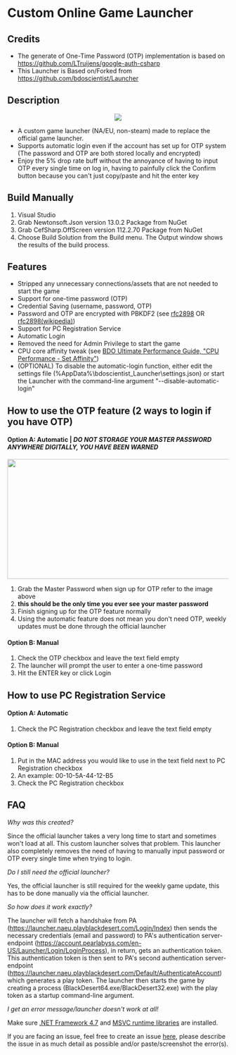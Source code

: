 # Custom Online Game Launcher
## Credits
- The generate of One-Time Password (OTP) implementation is based on https://github.com/LTruijens/google-auth-csharp
- This Launcher is Based on/Forked from https://github.com/bdoscientist/Launcher

## Description
<p align="center">
  <img src="https://github.com/jsoctocat/BDO-Launcher/assets/42134925/73fe4d0e-9256-44ce-80da-9a193535cf4f">
</p>

- A custom game launcher (NA/EU, non-steam) made to replace the official game launcher. 
- Supports automatic login even if the account has set up for OTP system (The password and OTP are both stored locally and encrypted)
- Enjoy the 5% drop rate buff without the annoyance of having to input OTP every single time on log in, having to painfully click the Confirm button because you can't just copy/paste and hit the enter key

## Build Manually
1. Visual Studio
2. Grab Newtonsoft.Json version 13.0.2 Package from NuGet
3. Grab CefSharp.OffScreen version 112.2.70 Package from NuGet
4. Choose Build Solution from the Build menu. The Output window shows the results of the build process.

## Features
- Stripped any unnecessary connections/assets that are not needed to start the game
- Support for one-time password (OTP)
- Credential Saving (username, password, OTP)
- Password and OTP are encrypted with PBKDF2 (see [rfc2898](https://tools.ietf.org/html/rfc2898) OR [rfc2898(wikipedia)](https://en.wikipedia.org/wiki/PBKDF2))
- Support for PC Registration Service
- Automatic Login
- Removed the need for Admin Privilege to start the game
- CPU core affinity tweak (see [BDO Ultimate Performance Guide, "CPU Performance - Set Affinity"](https://docs.google.com/document/d/1cyLaDiPL_B6nOZw_qPE_wOGuoeRT-qddTjevTFoFBkg))
- (OPTIONAL) To disable the automatic-login function, either edit the settings file (%AppData%\bdoscientist_Launcher\settings.json) or start the Launcher with the command-line argument "--disable-automatic-login"

## How to use the OTP feature (2 ways to login if you have OTP)
#### Option A: Automatic | ***DO NOT STORAGE YOUR MASTER PASSWORD ANYWHERE _DIGITALLY_, YOU HAVE BEEN WARNED***
<p align="center">
  <img width="880" height="272" src="https://user-images.githubusercontent.com/42134925/110019971-e2d29400-7cdd-11eb-937e-e8ec6cd23dbb.png">
</p>

1. Grab the Master Password when sign up for OTP refer to the image above
2. **this should be the only time you ever see your master password**
3. Finish signing up for the OTP feature normally
4. Using the automatic feature does not mean you don't need OTP, weekly updates must be done through the official launcher

#### Option B: Manual
1. Check the OTP checkbox and leave the text field empty
2. The launcher will prompt the user to enter a one-time password
3. Hit the ENTER key or click Login

## How to use PC Registration Service
#### Option A: Automatic
1. Check the PC Registration checkbox and leave the text field empty

#### Option B: Manual
1. Put in the MAC address you would like to use in the text field next to PC Registration checkbox
2. An example: 00-10-5A-44-12-B5
3. Check the PC Registration checkbox

## FAQ
*Why was this created?*

Since the official launcher takes a very long time to start and sometimes won't load at all. This custom launcher solves that problem.
This launcher also completely removes the need of having to manually input password or OTP every single time when trying to login.

*Do I still need the official launcher?*

Yes, the official launcher is still required for the weekly game update, this has to be done manually via the official launcher.

*So how does it work exactly?*

The launcher will fetch a handshake from PA (https://launcher.naeu.playblackdesert.com/Login/Index) then sends the necessary credentials (email and password) to PA's authentication server-endpoint (https://account.pearlabyss.com/en-US/Launcher/Login/LoginProcess), in return, gets an authentication token. This authentication token is then sent to PA's second authentication server-endpoint (https://launcher.naeu.playblackdesert.com/Default/AuthenticateAccount) which generates a play token. The launcher then starts the game by creating a process (BlackDesert64.exe/BlackDesert32.exe) with the play token as a startup command-line argument.

*I get an error message/launcher doesn't work at all!*

Make sure [.NET Framework 4.7](https://dotnet.microsoft.com/en-us/download/dotnet-framework/net47) and [MSVC runtime libraries](https://learn.microsoft.com/en-us/cpp/windows/latest-supported-vc-redist?view=msvc-170) are installed.

If you are facing an issue, feel free to create an issue [here](https://github.com/jsoctocat/BDO-Launcher/issues), please describe the issue in as much detail as possible and/or paste/screenshot the error(s).

